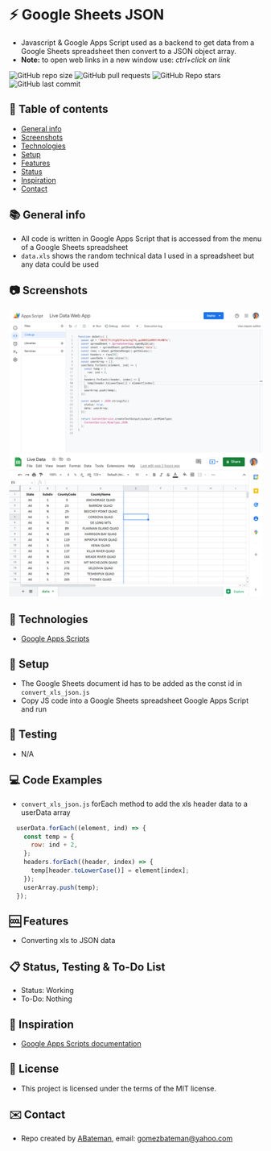 # :zap: Google Sheets JSON

* Javascript & Google Apps Script used as a backend to get data from a Google Sheets spreadsheet then convert to a JSON object array.
* **Note:** to open web links in a new window use: _ctrl+click on link_

![GitHub repo size](https://img.shields.io/github/repo-size/AndrewJBateman/node-express-excel?style=plastic)
![GitHub pull requests](https://img.shields.io/github/issues-pr/AndrewJBateman/node-express-excel?style=plastic)
![GitHub Repo stars](https://img.shields.io/github/stars/AndrewJBateman/node-express-excel?style=plastic)
![GitHub last commit](https://img.shields.io/github/last-commit/AndrewJBateman/node-express-excel?style=plastic)

## :page_facing_up: Table of contents

* [General info](#general-info)
* [Screenshots](#screenshots)
* [Technologies](#technologies)
* [Setup](#setup)
* [Features](#features)
* [Status](#status)
* [Inspiration](#inspiration)
* [Contact](#contact)

## :books: General info

* All code is written in Google Apps Script that is accessed from the menu of a Google Sheets spreadsheet
* `data.xls` shows the random technical data I used in a spreadsheet but any data could be used

## :camera: Screenshots

![Image](./img/sheet.png)
![Image](./img/xls.png)

## :signal_strength: Technologies

* [Google Apps Scripts](https://developers.google.com/apps-script)

## :floppy_disk: Setup

* The Google Sheets document id has to be added as the const id in `convert_xls_json.js`
* Copy JS code into a Google Sheets spreadsheet Google Apps Script and run

## :wrench: Testing

* N/A

## :computer: Code Examples

* `convert_xls_json.js` forEach method to add the xls header data to a userData array

```javascript
  userData.forEach((element, ind) => {
    const temp = {
      row: ind + 2,
    };
    headers.forEach((header, index) => {
      temp[header.toLowerCase()] = element[index];
    });
    userArray.push(temp);
  });
```

## :cool: Features

* Converting xls to JSON data

## :clipboard: Status, Testing & To-Do List

* Status: Working
* To-Do: Nothing

## :clap: Inspiration

* [Google Apps Scripts documentation](https://developers.google.com/apps-script/guides/docs)

## :file_folder: License

* This project is licensed under the terms of the MIT license.

## :envelope: Contact

* Repo created by [ABateman](https://github.com/AndrewJBateman), email: gomezbateman@yahoo.com